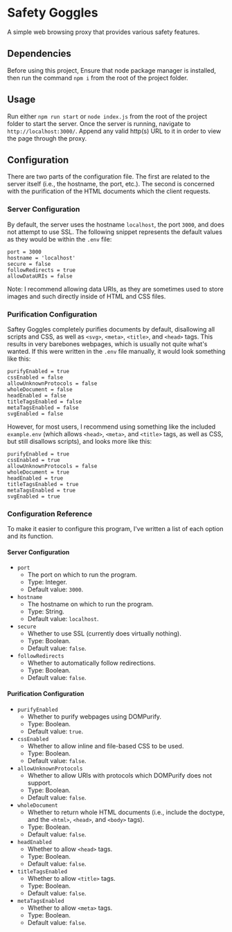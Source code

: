 # Safety Goggles
A simple web browsing proxy that provides various safety features.


## Dependencies
Before using this project, Ensure that node package manager is installed, then run the command `npm i` from the root of the project folder.


## Usage
Run either `npm run start` or `node index.js` from the root of the project folder to start the server. Once the server is running, navigate to `http://localhost:3000/`. Append any valid http(s) URL to it in order to view the page through the proxy.


## Configuration
There are two parts of the configuration file. The first are related to the server itself (i.e., the hostname, the port, etc.). The second is concerned with the purification of the HTML documents which the client requests.

### Server Configuration
By default, the server uses the hostname `localhost`, the port `3000`, and does not attempt to use SSL.
The following snippet represents the default values as they would be within the `.env` file:
```env
port = 3000
hostname = 'localhost'
secure = false
followRedirects = true
allowDataURIs = false
```
Note: I recommend allowing data URIs, as they are sometimes used to store images and such directly inside of HTML and CSS files.

### Purification Configuration
Saftey Goggles completely purifies documents by default, disallowing all scripts and CSS, as well as `<svg>`, `<meta>`, `<title>`, and `<head>` tags. This results in very barebones webpages, which is usually not quite what's wanted. If this were written in the `.env` file manually, it would look something like this:
```env
purifyEnabled = true
cssEnabled = false
allowUnknownProtocols = false
wholeDocument = false
headEnabled = false
titleTagsEnabled = false
metaTagsEnabled = false
svgEnabled = false
```
However, for most users, I recommend using something like the included `example.env` (which allows `<head>`, `<meta>`, and `<title>` tags, as well as CSS, but still disallows scripts), and looks more like this:
```env
purifyEnabled = true
cssEnabled = true
allowUnknownProtocols = false
wholeDocument = true
headEnabled = true
titleTagsEnabled = true
metaTagsEnabled = true
svgEnabled = true

```

### Configuration Reference
To make it easier to configure this program, I've written a list of each option and its function.
#### Server Configuration
- `port`
  - The port on which to run the program.
  - Type: Integer.
  - Default value: `3000`.
- `hostname`
  - The hostname on which to run the program.
  - Type: String.
  - Default value: `localhost`.
- `secure`
  - Whether to use SSL (currently does virtually nothing).
  - Type: Boolean.
  - Default value: `false`.
- `followRedirects`
  - Whether to automatically follow redirections.
  - Type: Boolean.
  - Default value: `false`.
#### Purification Configuration
- `purifyEnabled`
  - Whether to purify webpages using DOMPurify.
  - Type: Boolean.
  - Default value: `true`.
- `cssEnabled`
  - Whether to allow inline and file-based CSS to be used.
  - Type: Boolean.
  - Default value: `false`.
- `allowUnknownProtocols`
  - Whether to allow URIs with protocols which DOMPurify does not support.
  - Type: Boolean.
  - Default value: `false`.
- `wholeDocument`
  - Whether to return whole HTML documents (i.e., include the doctype, and the `<html>`, `<head>`, and `<body>` tags).
  - Type: Boolean.
  - Default value: `false`.
- `headEnabled`
  - Whether to allow `<head>` tags.
  - Type: Boolean.
  - Default value: `false`.
- `titleTagsEnabled`
  - Whether to allow `<title>` tags.
  - Type: Boolean.
  - Default value: `false`.
- `metaTagsEnabled`
  - Whether to allow `<meta>` tags.
  - Type: Boolean.
  - Default value: `false`.
